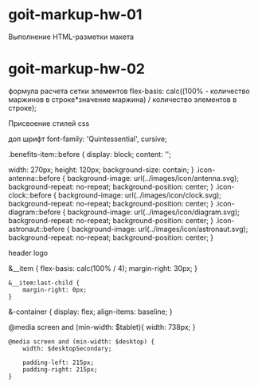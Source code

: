 # goit-markup-hw-01

Выполнение HTML-разметки макета

# goit-markup-hw-02

формула расчета сетки элементов
flex-basis: calc((100% - количество маржинов в строке\*значение маржина) / количество элементов в строке);

Присвоение стилей css

доп шрифт
font-family: 'Quintessential', cursive;

.benefits-item::before {
display: block;
content: '';

width: 270px;
height: 120px;
background-size: contain;
}
.icon-antennа::before {
background-image: url(../images/icon/antenna.svg);
background-repeat: no-repeat;
background-position: center;
}
.icon-clock::before {
background-image: url(../images/icon/clock.svg);
background-repeat: no-repeat;
background-position: center;
}
.icon-diagram::before {
background-image: url(../images/icon/diagram.svg);
background-repeat: no-repeat;
background-position: center;
}
.icon-astronaut::before {
background-image: url(../images/icon/astronaut.svg);
background-repeat: no-repeat;
background-position: center;
}

header logo

&\_\_item {
flex-basis: calc(100% / 4);
margin-right: 30px;
}

    &__item:last-child {
        margin-right: 0px;
    }

&-container {
display: flex;
align-items: baseline;
}

@media screen and (min-width: $tablet){
width: 738px;
}

    @media screen and (min-width: $desktop) {
        width: $desktopSecondary;

        padding-left: 215px;
        padding-right: 215px;
    }
